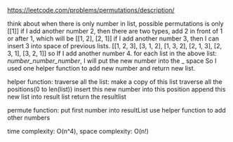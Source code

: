 https://leetcode.com/problems/permutations/description/

think about when there is only number in list, possible permutations is only [[1]]
if I add another number 2, then there are two types, add 2 in front of 1 or after 1, which will be [[1, 2], [2, 1]]
if I add another number 3, then I can insert 3 into space of previous lists. [[1, 2, 3], [3, 1, 2], [1, 3, 2], [2, 1, 3], [2, 3, 1], [3, 2, 1]] 
so If I add another number 4.
for each list in the above list:
_number_number_number_, I will put the new number into the _ space
So I used one helper function to add new number and return new list.

helper function:
traverse all the list:
	make a copy of this list
	traverse all the positions(0 to len(list))
		insert this new number into this position
		append this new list into result list
return the resultlist

permute function:
	put first number into resultList
	use helper function to add other numbers

time complexity: O(n^4), space complexity: O(n!)



	

